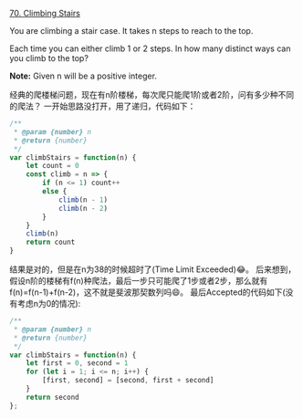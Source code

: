 [70. Climbing Stairs](https://leetcode.com/problems/climbing-stairs/#/description)

You are climbing a stair case. It takes n steps to reach to the top.

Each time you can either climb 1 or 2 steps. In how many distinct ways can you climb to the top?

**Note:** Given n will be a positive integer.

经典的爬楼梯问题，现在有n阶楼梯，每次爬只能爬1阶或者2阶，问有多少种不同的爬法？
一开始思路没打开，用了递归，代码如下：
```js
/**
 * @param {number} n
 * @return {number}
 */
var climbStairs = function(n) {
    let count = 0
    const climb = n => {
        if (n <= 1) count++
        else {
            climb(n - 1)
            climb(n - 2)
        }
    }
    climb(n)
    return count
}
```
结果是对的，但是在n为38的时候超时了(Time Limit Exceeded)😂。
后来想到，假设n阶的楼梯有f(n)种爬法，最后一步只可能爬了1步或者2步，那么就有f(n)=f(n-1)+f(n-2)，这不就是斐波那契数列吗😄。
最后Accepted的代码如下(没有考虑n为0的情况):
```js
/**
 * @param {number} n
 * @return {number}
 */
var climbStairs = function(n) {
    let first = 0, second = 1
    for (let i = 1; i <= n; i++) {
        [first, second] = [second, first + second]
    }
    return second
};
```